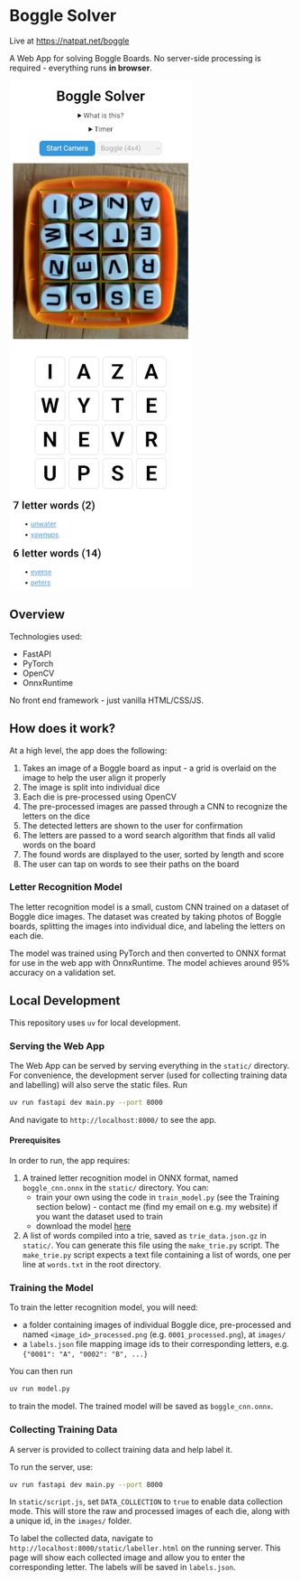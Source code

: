 # Boggle Solver

Live at https://natpat.net/boggle

A Web App for solving Boggle Boards. No server-side processing is required - everything runs **in browser**.

![Demo Screenshot](https://github.com/gnatpat/boggle-solver/blob/main/readme_assets/1000041431.png?raw=true)

## Overview
Technologies used:
- FastAPI
- PyTorch
- OpenCV
- OnnxRuntime

No front end framework - just vanilla HTML/CSS/JS.

## How does it work?

At a high level, the app does the following:

1. Takes an image of a Boggle board as input - a grid is overlaid on the image to help the user align it properly
2. The image is split into individual dice
3. Each die is pre-processed using OpenCV
4. The pre-processed images are passed through a CNN to recognize the letters on the dice
5. The detected letters are shown to the user for confirmation
6. The letters are passed to a word search algorithm that finds all valid words on the board
7. The found words are displayed to the user, sorted by length and score
8. The user can tap on words to see their paths on the board

### Letter Recognition Model
The letter recognition model is a small, custom CNN trained on a dataset of Boggle dice images. The dataset was created by taking photos of Boggle boards, splitting the images into individual dice, and labeling the letters on each die.

The model was trained using PyTorch and then converted to ONNX format for use in the web app with OnnxRuntime. The model achieves around 95% accuracy on a validation set.

## Local Development

This repository uses `uv` for local development.

### Serving the Web App

The Web App can be served by serving everything in the `static/` directory. For convenience, the development server (used for collecting training data and labelling) will also serve the static files. Run

```bash
uv run fastapi dev main.py --port 8000
```

And navigate to `http://localhost:8000/` to see the app.

#### Prerequisites

In order to run, the app requires:
1. A trained letter recognition model in ONNX format, named `boggle_cnn.onnx` in the `static/` directory. You can:
    - train your own using the code in `train_model.py` (see the Training section below) - contact me (find my email on e.g. my website) if you want the dataset used to train
    - download the model [here](http://natpat.net/boggle/boggle_cnn.onnx)
2. A list of words compiled into a trie, saved as `trie_data.json.gz` in `static/`. You can generate this file using the `make_trie.py` script. The `make_trie.py` script expects a text file containing a list of words, one per line at `words.txt` in the root directory. 

### Training the Model

To train the letter recognition model, you will need:
 - a folder containing images of individual Boggle dice, pre-processed and named `<image_id>_processed.png` (e.g. `0001_processed.png`), at `images/`
 - a `labels.json` file mapping image ids to their corresponding letters, e.g. `{"0001": "A", "0002": "B", ...}`

You can then run

```bash
uv run model.py
```

to train the model. The trained model will be saved as `boggle_cnn.onnx`.

### Collecting Training Data

A server is provided to collect training data and help label it.

To run the server, use:

```bash
uv run fastapi dev main.py --port 8000
```

In `static/script.js`, set `DATA_COLLECTION` to `true` to enable data collection mode. This will store the raw and processed images of each die, along with a unique id, in the `images/` folder.

To label the collected data, navigate to `http://localhost:8000/static/labeller.html` on the running server. This page will show each collected image and allow you to enter the corresponding letter. The labels will be saved in `labels.json`.

